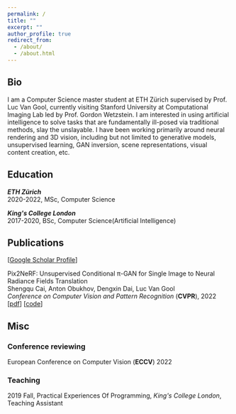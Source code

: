 ```yaml
---
permalink: /
title: ""
excerpt: ""
author_profile: true
redirect_from: 
  - /about/
  - /about.html
---
```


## <a name="bio"></a> Bio
I am a Computer Science master student at ETH Zürich supervised by Prof. Luc Van Gool, currently visiting Stanford University at Computational Imaging Lab led by Prof. Gordon Wetzstein. I am interested in using artificial intelligence to solve tasks that are fundamentally ill-posed via traditional methods, slay the unslayable. I have been working primarily around neural rendering and 3D vision, including but not limited to generative models, unsupervised learning, GAN inversion, scene representations, visual content creation, etc.


## <a name="edu"></a> Education
**_ETH Zürich_**\
2020-2022, MSc, Computer Science

**_King's College London_**\
2017-2020, BSc, Computer Science(Artificial Intelligence)


## <a name="pub"></a> Publications
[[Google Scholar Profile](https://scholar.google.com/citations?user=KeI51t8AAAAJ&hl=en)]

Pix2NeRF: Unsupervised Conditional π-GAN for Single Image to Neural Radiance Fields Translation\
Shengqu Cai, Anton Obukhov, Dengxin Dai, Luc Van Gool\
*Conference on Computer Vision and Pattern Recognition* (**CVPR**), 2022\
[[pdf](https://arxiv.org/abs/2202.13162)]
[[code](https://github.com/primecai/Pix2NeRF)]

<!-- <div class='row vspace-top'>
  <div class="col-sm-3">
    <img src='../images/500x300.png' class='img-fluid'>
  </div>
  <div class="col">
    <div class='paper-title'>
      State of the Art on Neural Rendering
    </div>
    <div class='paper-desc'>
      Computer Graphics Forum 2020 - EG 2020 (STAR Report)
    </div>
    <div class='paper-authors'>
      Ayush Tewari*, Ohad Fried*, Justus Thies*, <u>Vincent Sitzmann*</u>, Stephen Lombardi, Kalyan Sunkavalli, Ricardo Martin-Brualla, Tomas Simon, Jason Saragih, Matthias Nießner, Rohit Pandey, Sean Fanello, Gordon Wetzstein, Jun-Yan Zhu, Christian Theobalt, Maneesh Agrawala, Eli Shechtman, Dan B Goldman, Michael Zollhöfer
    </div>
    <div>
      <a href="https://arxiv.org/pdf/2004.03805.pdf">[Paper]</a>
    </div>
  </div>
</div> -->


## <a name="misc"></a> Misc

### Conference reviewing
European Conference on Computer Vision (**ECCV**) 2022

### Teaching
2019 Fall, Practical Experiences Of Programming, *King's College London*, Teaching Assistant